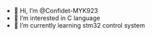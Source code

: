 - 👋 Hi, I’m @Confidet-MYK923
- 👀 I’m interested in C language
- 🌱 I’m currently learning stm32 control system

<!---
Confidet-MYK923/Confidet-MYK923 is a ✨ special ✨ repository because its `README.md` (this file) appears on your GitHub profile.
You can click the Preview link to take a look at your changes.
--->
